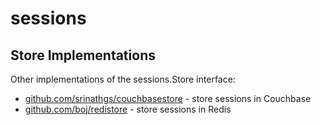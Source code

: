 sessions
========

Store Implementations
---------------------
Other implementations of the sessions.Store interface:

 * [github.com/srinathgs/couchbasestore](https://github.com/srinathgs/couchbasestore/) - store sessions in Couchbase
 * [github.com/boj/redistore](https://github.com/boj/redistore) - store sessions in Redis
